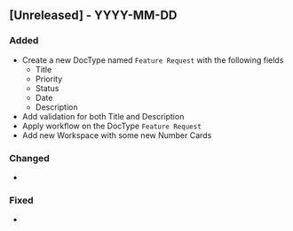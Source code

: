 ## [Unreleased] - YYYY-MM-DD

### Added

- Create a new DocType named `Feature Request` with the following fields
    - Title
    - Priority
    - Status
    - Date
    - Description
- Add validation for both Title and Description
- Apply workflow on the DocType `Feature Request`
- Add new Workspace with some new Number Cards

### Changed

- 

### Fixed

- 